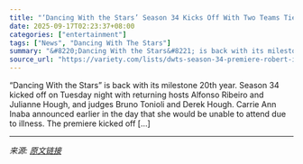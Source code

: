 ```yaml
---
title: "‘Dancing With the Stars’ Season 34 Kicks Off With Two Teams Tied for First After a Scoring Flub"
date: 2025-09-17T02:23:37+08:00
categories: ["entertainment"]
tags: ["News", "Dancing With The Stars"]
summary: "&#8220;Dancing With the Stars&#8221; is back with its milestone 20th year. Season 34 kicked off on Tuesday night with returning hosts Alfonso Ribeiro and Julianne Hough, and judges Bruno Tonioli and D"
source_url: "https://variety.com/lists/dwts-season-34-premiere-robert-irwin-whitney-leavitt/"
---
```


&#8220;Dancing With the Stars&#8221; is back with its milestone 20th year. Season 34 kicked off on Tuesday night with returning hosts Alfonso Ribeiro and Julianne Hough, and judges Bruno Tonioli and Derek Hough. Carrie Ann Inaba announced earlier in the day that she would be unable to attend due to illness. The premiere kicked off [&#8230;]

---

*来源: [原文链接](https://variety.com/lists/dwts-season-34-premiere-robert-irwin-whitney-leavitt/)*
